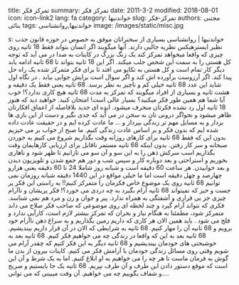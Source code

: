 title: تمرکز فکر
summary: تمرکز فکر
date: 2011-3-2
modified: 2018-08-01
icon:  icon-link2
lang: fa
category: خواندنیها
slug: تمرکز-فکر
authors: مجتبی بنائی
tags: خواندنیها,روانشناسی
image: /images/static/misc.jpg

s: خواندنیها | روانشناسی بسیاری از سخنرانان موفق به خصوص در حوزه قانون جذب نظیر ایسترهیکس نظریه جالبی دارند.  آنها میگویند اگر انسان بتواند فقط 18 ثانیه روی چیزی که واقعا میخواهد تمرکز کند یک زنگ بزرگ در کاینات به صدا در می آید که توجه کل هستی را به سمت این شخص جلب میکند.  اگر این 18 ثانیه بتواند تا 68 ثانیه ادامه یابد دیگر کار تمام است و کل هستی به تکاپو می افتد تا برای فکر متمرکز شده یک راه حل پیدا کند. اگر آرزوست برآورده اش کند و اگر سوال است برایش جوابی بیابد .    در نگاه اول شاید این عدد 68 ثانیه خیلی کم و ناچیز به نظر برسد. 68 ثانیه یعنی فقط یک دقیقه و هشت ثانیه و بسیاری از افراد میگویند که تمرکز به مدت 68 ثانیه هیچ کاری ندارد؟!    خوب آیا شما هم همین طور فکر میکنید؟ بسیار عالی است! امتحان کنید. خواهید دید که هنوز 18 ثانیه اول رد نشده فکرتان منحرف میشود. ایده ای جدید بلافاصله از اعماق افکارتان ظاهر میشود و نجواگر درونی تان به سخن در می آْید که جدی نگیر و دست از این بازی ها بردار و به مسایل مهم تر زندگی بپرداز و ...    ما عادت کرده ایم و در حقیقت عادت داده شده ایم که بدون فکر و بر اساس عادت زندگی کنیم. ما صبح از خواب بر می خیزیم بدون این که فقط 68 ثانیه برای کارهای روزانه وقت بگذاریم شروع می کنیم به خوردن صبحانه و سر کار رفتن.    بدون اینکه 68 ثانیه مستمر ناقابل برای ارزیابی کارهایمان وقت بگذاریم اسب سرکش ذهن را به این سو و آن سو می تازانیم تا ظهر شود و ناهاری بخوریم و استراحتی و بعد دوباره کار و سپس شب و دور هم جمع شدن و تلویزیون دیدن و بعد خوابیدن.    هر ساعت 60 دقیقه است و شبانه روز شاملا 24 تا 60 دقیقه یعنی هزارو چهارصد و چهل دقیقه است اما ما خیلی مواقع در این 1440 دقیقه شبانه روزمان نمی توانیم 68 ثانیه روی یک موضوع خاص فکرمان را متمرکز کنیم!!    به راستی این فکر پر جست و خیز که نمیتواند 68 ثانیه آرام بگیرد به چه دردی می خورد؟! فکر پریشان و ناآرام چیزی جز بی قراری و آشفتگی به همراه ندارد. پیر و جوان و زن و مرد هم نمی شناسد. فکری که نتواند آرام گیرد و چند لحظه ای روی موضوعی که صاحب فکر صلاح می داند متمرکز شود، مطمئنا به هنگام نیاز و بحران که تمرکز بیشتر لازم است، کارآیی ندارد و فلج می شود .  باید همین الان هر کاری که داریم زمین بگذاریم و به سراغ ذهن ناآرام خود برویم و 68 ثانیه آن را مهار کنیم.   68 ثانیه به شرایطی که الان در آن قرار داریم بیندیشیم.  68 ثانیه بعد به این که واقعا در زندگی چه می خواهیم فکر کنیم. 68 ثانیه بعد به خوشبختی های خودمان بیندیشیم و  68 ثانیه دیگر به این فکر کنیم که چقدر آرام می شویم وقتی روی مسائل زندگی خودمان با آرامش فکر می کنیم.    کاینات بیرون از بدن ما گوش به فرمان ماست تا هر چه را می خواهیم به او ابلاغ کنیم. اما به یک شرط و آن این است که موقع دستور دادن این طرف و آن طرف نپریم. 68 ثانیه یک جا بایستیم و صریح و شفاف بگوییم چه می خواهیم. آن وقت میبینی که می توانی....